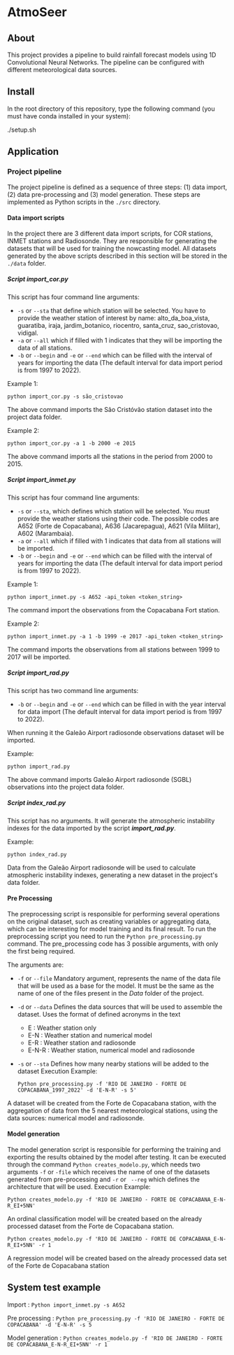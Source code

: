 # AtmoSeer

## About

This project provides a pipeline to build rainfall forecast models using 1D Convolutional Neural Networks. The pipeline can be configured with different meteorological data sources.

## Install

In the root directory of this repository, type the following command (you must have conda installed in your system):

./setup.sh

## Application

### Project pipeline

The project pipeline is defined as a sequence of three steps: (1) data import, (2) data pre-processing and (3) model generation. These steps are implemented as Python scripts in the `./src` directory.

#### Data import scripts

In the project there are 3 different data import scripts, for COR stations, INMET stations and Radiosonde. They are responsible for generating the datasets that will be used for training the nowcasting model. All datasets generated by the above scripts described in this section will be stored in the `./data` folder.

##### Script **_import_cor.py_** 

This script has four command line arguments:

- `-s` or `--sta` that define which station will be selected. You have to provide the weather station of interest by name: alto_da_boa_vista, guaratiba, iraja, jardim_botanico, riocentro, santa_cruz, sao_cristovao, vidigal. 
- `-a` or `--all` which if filled with 1 indicates that they will be importing the data of all stations.
- `-b` or `--begin` and `-e` or `--end` which can be filled with the interval of years for importing the data (The default interval for data import period is from 1997 to 2022). 

Example 1:

`python import_cor.py -s são_cristovao`

The above command imports the São Cristóvão station dataset into the project data folder.

Example 2:

`python import_cor.py -a 1 -b 2000 -e 2015`

The above command imports all the stations in the period from 2000 to 2015.


##### Script **_import_inmet.py_** 

This script has four command line arguments:

-  `-s` or `--sta`, which defines which station will be selected. You must provide the weather stations using their code. The possible codes are A652 (Forte de Copacabana), A636 (Jacarepagua), A621 (Vila Militar), A602 (Marambaia).
- `-a` or `--all` which if filled with 1 indicates that data from all stations will be imported.
- `-b` or `--begin` and `-e` or `--end` which can be filled with the interval of years for importing the data (The default interval for data import period is from 1997 to 2022).

Example 1:

`python import_inmet.py -s A652 -api_token <token_string>`

The command import the observations from the Copacabana Fort station.

Example 2:

`python import_inmet.py -a 1 -b 1999 -e 2017 -api_token <token_string>`

The command imports the observations from all stations between 1999 to 2017 will be imported.


##### Script **_import_rad.py_**

This script has two command line arguments:

- `-b` or `--begin` and `-e` or `--end` which can be filled in with the year interval for data import (The default interval for data import period is from 1997 to 2022). 

When running it the Galeão Airport radiosonde observations dataset will be imported.

Example:

`python import_rad.py`

The above command imports Galeão Airport radiosonde (SGBL) observations into the project data folder.

##### Script **_index_rad.py_** 

This script has no arguments. It will generate the atmospheric instability indexes for the data imported by the script **_import_rad.py_**.

Example:

`python index_rad.py`

Data from the Galeão Airport radiosonde will be used to calculate atmospheric instability indexes, generating a new dataset in the project's data folder.


#### Pre Processing
The preprocessing script is responsible for performing several operations on the original dataset, such as creating variables or aggregating data, which can be interesting for model training and its final result. To run the preprocessing script you need to run the `Python pre_processing.py` command. The pre_processing code has 3 possible arguments, with only the first being required.

The arguments are:
 - `-f` or `--file` Mandatory argument, represents the name of the data file that will be used as a base for the model. It must be the same as the name of one of the files present in the *Data* folder of the project.
 - `-d` or `--data` Defines the data sources that will be used to assemble the dataset.
  Uses the format of defined acronyms in the text
    - E : Weather station only
    - E-N : Weather station and numerical model
    - E-R : Weather station and radiosonde
    - E-N-R : Weather station, numerical model and radiosonde
- `-s` or `--sta` Defines how many nearby stations will be added to the dataset
Execution Example:
  
  `Python pre_processing.py -f 'RIO DE JANEIRO - FORTE DE COPACABANA_1997_2022' -d 'E-N-R' -s 5'`

A dataset will be created from the Forte de Copacabana station, with the aggregation of data from the 5 nearest meteorological stations, using the data sources: numerical model and radiosonde.


#### Model generation
The model generation script is responsible for performing the training and exporting the results obtained by the model after testing. It can be executed through the command `Python creates_modelo.py`, which needs two arguments `-f` or `-file` which receives the name of one of the datasets generated from pre-processing and `-r` or ` --reg` which defines the architecture that will be used.
Execution Example:

`Python creates_modelo.py -f 'RIO DE JANEIRO - FORTE DE COPACABANA_E-N-R_EI+5NN'`

An ordinal classification model will be created based on the already processed dataset from the Forte de Copacabana station.

`Python creates_modelo.py -f 'RIO DE JANEIRO - FORTE DE COPACABANA_E-N-R_EI+5NN' -r 1`

A regression model will be created based on the already processed data set of the Forte de Copacabana station

## System test example

Import : `Python import_inmet.py -s A652`

Pre processing : `Python pre_processing.py -f 'RIO DE JANEIRO - FORTE DE COPACABANA' -d 'E-N-R' -s 5 `

Model generation : `Python creates_modelo.py -f 'RIO DE JANEIRO - FORTE DE COPACABANA_E-N-R_EI+5NN' -r 1`
